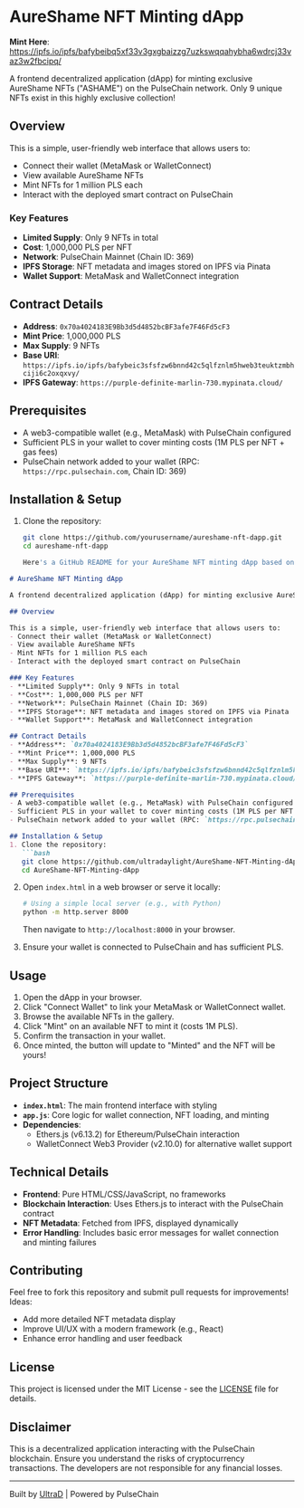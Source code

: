 # AureShame NFT Minting dApp

**Mint Here**: https://ipfs.io/ipfs/bafybeibq5xf33v3gxgbaizzg7uzkswqqahybha6wdrcj33vaz3w2fbcipq/

A frontend decentralized application (dApp) for minting exclusive AureShame NFTs ("ASHAME") on the PulseChain network. Only 9 unique NFTs exist in this highly exclusive collection!

## Overview

This is a simple, user-friendly web interface that allows users to:
- Connect their wallet (MetaMask or WalletConnect)
- View available AureShame NFTs
- Mint NFTs for 1 million PLS each
- Interact with the deployed smart contract on PulseChain

### Key Features
- **Limited Supply**: Only 9 NFTs in total
- **Cost**: 1,000,000 PLS per NFT
- **Network**: PulseChain Mainnet (Chain ID: 369)
- **IPFS Storage**: NFT metadata and images stored on IPFS via Pinata
- **Wallet Support**: MetaMask and WalletConnect integration

## Contract Details
- **Address**: `0x70a4024183E9Bb3d5d4852bcBF3afe7F46Fd5cF3`
- **Mint Price**: 1,000,000 PLS
- **Max Supply**: 9 NFTs
- **Base URI**: `https://ipfs.io/ipfs/bafybeic3sfsfzw6bnnd42c5qlfznlm5hweb3teuktzmbhciji6c2oxqxvy/`
- **IPFS Gateway**: `https://purple-definite-marlin-730.mypinata.cloud/`

## Prerequisites
- A web3-compatible wallet (e.g., MetaMask) with PulseChain configured
- Sufficient PLS in your wallet to cover minting costs (1M PLS per NFT + gas fees)
- PulseChain network added to your wallet (RPC: `https://rpc.pulsechain.com`, Chain ID: 369)

## Installation & Setup
1. Clone the repository:
   ```bash
   git clone https://github.com/yourusername/aureshame-nft-dapp.git
   cd aureshame-nft-dapp

   Here's a GitHub README for your AureShame NFT minting dApp based on the provided code:

```markdown
# AureShame NFT Minting dApp

A frontend decentralized application (dApp) for minting exclusive AureShame NFTs ("ASHAME") on the PulseChain network. Only 9 unique NFTs exist in this highly exclusive collection!

## Overview

This is a simple, user-friendly web interface that allows users to:
- Connect their wallet (MetaMask or WalletConnect)
- View available AureShame NFTs
- Mint NFTs for 1 million PLS each
- Interact with the deployed smart contract on PulseChain

### Key Features
- **Limited Supply**: Only 9 NFTs in total
- **Cost**: 1,000,000 PLS per NFT
- **Network**: PulseChain Mainnet (Chain ID: 369)
- **IPFS Storage**: NFT metadata and images stored on IPFS via Pinata
- **Wallet Support**: MetaMask and WalletConnect integration

## Contract Details
- **Address**: `0x70a4024183E9Bb3d5d4852bcBF3afe7F46Fd5cF3`
- **Mint Price**: 1,000,000 PLS
- **Max Supply**: 9 NFTs
- **Base URI**: `https://ipfs.io/ipfs/bafybeic3sfsfzw6bnnd42c5qlfznlm5hweb3teuktzmbhciji6c2oxqxvy/`
- **IPFS Gateway**: `https://purple-definite-marlin-730.mypinata.cloud/`

## Prerequisites
- A web3-compatible wallet (e.g., MetaMask) with PulseChain configured
- Sufficient PLS in your wallet to cover minting costs (1M PLS per NFT + gas fees)
- PulseChain network added to your wallet (RPC: `https://rpc.pulsechain.com`, Chain ID: 369)

## Installation & Setup
1. Clone the repository:
   ```bash
   git clone https://github.com/ultradaylight/AureShame-NFT-Minting-dApp.git
   cd AureShame-NFT-Minting-dApp
   ```

2. Open `index.html` in a web browser or serve it locally:
   ```bash
   # Using a simple local server (e.g., with Python)
   python -m http.server 8000
   ```
   Then navigate to `http://localhost:8000` in your browser.

3. Ensure your wallet is connected to PulseChain and has sufficient PLS.

## Usage
1. Open the dApp in your browser.
2. Click "Connect Wallet" to link your MetaMask or WalletConnect wallet.
3. Browse the available NFTs in the gallery.
4. Click "Mint" on an available NFT to mint it (costs 1M PLS).
5. Confirm the transaction in your wallet.
6. Once minted, the button will update to "Minted" and the NFT will be yours!

## Project Structure
- **`index.html`**: The main frontend interface with styling
- **`app.js`**: Core logic for wallet connection, NFT loading, and minting
- **Dependencies**:
  - Ethers.js (v6.13.2) for Ethereum/PulseChain interaction
  - WalletConnect Web3 Provider (v2.10.0) for alternative wallet support

## Technical Details
- **Frontend**: Pure HTML/CSS/JavaScript, no frameworks
- **Blockchain Interaction**: Uses Ethers.js to interact with the PulseChain contract
- **NFT Metadata**: Fetched from IPFS, displayed dynamically
- **Error Handling**: Includes basic error messages for wallet connection and minting failures

## Contributing
Feel free to fork this repository and submit pull requests for improvements! Ideas:
- Add more detailed NFT metadata display
- Improve UI/UX with a modern framework (e.g., React)
- Enhance error handling and user feedback

## License
This project is licensed under the MIT License - see the [LICENSE](LICENSE) file for details.

## Disclaimer
This is a decentralized application interacting with the PulseChain blockchain. Ensure you understand the risks of cryptocurrency transactions. The developers are not responsible for any financial losses.

---
Built by [UltraD](https://github.com/ultradaylight) | Powered by PulseChain
```


